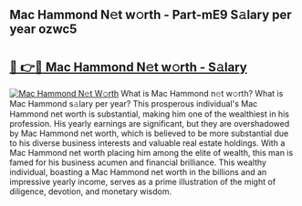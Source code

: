 ## Mac Hammond N𝚎t w𝚘rth - Part-mE9 S𝚊lary per year ozwc5

# <h2><a href="http://gc44bcf.nevu.top/?p=Mac+Hammond">🔗 👉🔴 Mac Hammond N𝚎t w𝚘rth - S𝚊lary</a></h2>

[![Mac Hammond N𝚎t W𝚘rth](https://i.imgur.com/Oavwk0R.jpeg)](http://gc44bcf.nevu.top/?p=Mac+Hammond)
What is Mac Hammond n𝚎t w𝚘rth? What is Mac Hammond s𝚊lary per year?
This prosperous individual's Mac Hammond net worth is substantial, making him one of the wealthiest in his profession. His yearly earnings are significant, but they are overshadowed by Mac Hammond net worth, which is believed to be more substantial due to his diverse business interests and valuable real estate holdings. With a Mac Hammond net worth placing him among the elite of wealth, this man is famed for his business acumen and financial brilliance. This wealthy individual, boasting a Mac Hammond net worth in the billions and an impressive yearly income, serves as a prime illustration of the might of diligence, devotion, and monetary wisdom.
